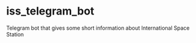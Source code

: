 # iss_telegram_bot
Telegram bot that gives some short information about International Space Station

